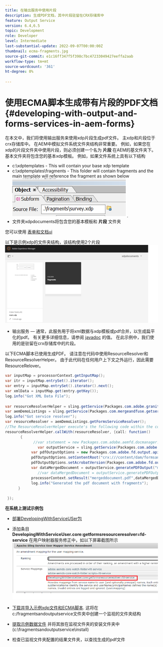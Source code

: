 ```yaml
---
title: 在输出服务中使用片段
description: 生成PDF文档，其中片段驻留在CRX存储库中
feature: Output Service
version: 6.4,6.5
topic: Development
role: Developer
level: Intermediate
last-substantial-update: 2022-09-07T00:00:00Z
thumbnail: ecma-fragments.jpg
source-git-commit: e1c16ff347f5f398c7bc47233049427eeffa2aab
workflow-type: tm+mt
source-wordcount: '361'
ht-degree: 0%

---
```


# 使用ECMA脚本生成带有片段的PDF文档{#developing-with-output-and-forms-services-in-aem-forms}


在本文中，我们将使用输出服务来使用xdp片段生成pdf文件。 主xdp和片段位于crx存储库中。 在AEM中模拟文件系统文件夹结构非常重要。 例如，如果您在xdp的片段文件夹中使用片段，则必须创建一个名为 **片段** 在AEM的基文件夹下。 基本文件夹将包含您的基本xdp模板。 例如，如果文件系统上具有以下结构
* c:\xdptemplates - This will contain your base xdp template
* c:\xdptemplates\fragments - This folder will contain fragments and the main template will reference the fragment as shown below
   ![fragment-xdp](assets/survey-fragment.png).
* 文件夹xdpdocuments将包含您的基本模板和 **片段** 文件夹

您可以使用 [表单和文档ui](http://localhost:4502/aem/forms.html/content/dam/formsanddocuments)

以下是示例xdp的文件夹结构，该结构使用2个片段
![表单&amp;文档](assets/fragment-folder-structure-ui.png)


* 输出服务 — 通常，此服务用于将xml数据与xdp模板或pdf合并，以生成扁平化的pdf。 有关更多详细信息，请参阅 [javadoc](https://helpx.adobe.com/experience-manager/6-5/forms/javadocs/index.html?com/adobe/fd/output/api/OutputService.html) 的值。 在此示例中，我们使用的是驻留在crx存储库中的片段。


以下ECMA脚本已使用生成PDF。 请注意在代码中使用ResourceResolver和ResourceResolverHelper。 由于此代码在任何用户上下文之外运行，因此需要ResourceRelover。

```java
var inputMap = processorContext.getInputMap();
var itr = inputMap.entrySet().iterator();
var entry = inputMap.entrySet().iterator().next();
var xmlData = inputMap.get(entry.getKey());
log.info("Got XML Data File");

var resourceResolverHelper = sling.getService(Packages.com.adobe.granite.resourceresolverhelper.ResourceResolverHelper);
var aemDemoListings = sling.getService(Packages.com.mergeandfuse.getserviceuserresolver.GetResolver);
log.info("Got service resolver");
var resourceResolver = aemDemoListings.getFormsServiceResolver();
//The ResourceResolverHelper execute's the following code within the context of the resourceResolver 
resourceResolverHelper.callWith(resourceResolver, {call: function()
       {
             //var statement = new Packages.com.adobe.aemfd.docmanager.Document("/content/dam/formsanddocuments/xdpdocuments/main.xdp",resourceResolver);
               var outputService = sling.getService(Packages.com.adobe.fd.output.api.OutputService);
            var pdfOutputOptions = new Packages.com.adobe.fd.output.api.PDFOutputOptions();
            pdfOutputOptions.setContentRoot("crx:///content/dam/formsanddocuments/xdpdocuments");
            pdfOutputOptions.setAcrobatVersion(Packages.com.adobe.fd.output.api.AcrobatVersion.Acrobat_11);
            var dataMergedDocument = outputService.generatePDFOutput("main.xdp",xmlData,pdfOutputOptions);
               //var dataMergedDocument = outputService.generatePDFOutput(statement,xmlData,pdfOutputOptions);
            processorContext.setResult("mergeddocument.pdf",dataMergedDocument);
            log.info("Generated the pdf document with fragments");
      }

 });
```

**在系统上测试示例包**
* [部署DevelopingWithServiceUSer包](assets/DevelopingWithServiceUser.jar)
* 添加条目 **DevelopingWithServiceUser.core:getformsresourceresolver=fd-service** 在用户映射器服务修正中，如以下屏幕截图所示
   ![用户映射器修正](assets/user-mapper-service-amendment.png)
* [下载并导入示例xdp文件和ECMA脚本](assets/watched-folder-fragments-ecma.zip).
这将在c:/fragmentsandoutputservice文件夹中创建一个监视的文件夹结构

* [提取示例数据文件](assets/usingFragmentsSampleData.zip) 并将其放在监视文件夹的安装文件夹中(c:\fragmentsandoutputservice\install)

* 检查已监视文件夹配置的结果文件夹，以查找生成的pdf文件

